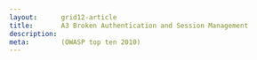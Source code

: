 ```yaml
---
layout:      grid12-article
title:       A3 Broken Authentication and Session Management
description: 
meta:        (OWASP top ten 2010)
---
```

